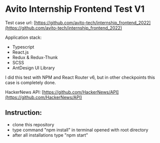 # Avito Internship Frontend Test V1

Test case url: [https://github.com/avito-tech/internship_frontend_2022](https://github.com/avito-tech/internship_frontend_2022)

Application stack:

+ Typescript
+ React.js
+ Redux & Redux-Thunk
+ SCSS
+ AntDesign UI Library

I did this test with NPM and React Router v6, but in other checkpoints this case is completely done.

HackerNews API: [https://github.com/HackerNews/API](https://github.com/HackerNews/API)

## Instruction:

+ clone this repository
+ type command "npm install" in terminal opened with root directory
+ after all installations type "npm start"